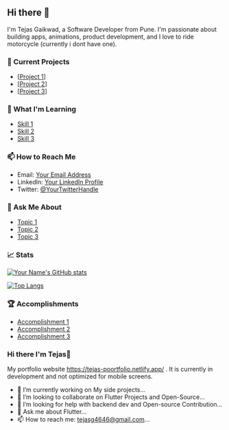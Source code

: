 ## Hi there 👋

I'm Tejas Gaikwad, a Software Developer from Pune. I'm passionate about building apps, animations, product development, and I love to ride motorcycle (currently i dont have one).

### 🔭 Current Projects

- [[Project 1](https://github.com/Tejas-gaikwad/dall-e_openAI_flutter_mobile_app)]
- [[Project 2](https://github.com/Tejas-gaikwad/Amazon-clone-using-nodejs-flutter)]
- [[Project 3](https://github.com/Tejas-gaikwad/insta_clone)]

### 🌱 What I'm Learning

- [Skill 1](https://cdn.dribbble.com/users/1622791/screenshots/11174104/media/10f980d41342cfb900a4b8e6d025bb79.png)
- [Skill 2](https://www.example.com/)
- [Skill 3](https://www.example.com/)

### 📫 How to Reach Me

- Email: [Your Email Address](mailto:youremail@example.com)
- LinkedIn: [Your LinkedIn Profile](https://www.linkedin.com/in/yourusername/)
- Twitter: [@YourTwitterHandle](https://twitter.com/yourusername)

### 💬 Ask Me About

- [Topic 1](https://www.example.com/)
- [Topic 2](https://www.example.com/)
- [Topic 3](https://www.example.com/)

### 📈 Stats

[![Your Name's GitHub stats](https://github-readme-stats.vercel.app/api?username=yourusername&show_icons=true&theme=dark)](https://github.com/yourusername)

[![Top Langs](https://github-readme-stats.vercel.app/api/top-langs/?username=yourusername&layout=compact&theme=dark)](https://github.com/yourusername)

### 🏆 Accomplishments

- [Accomplishment 1](https://www.example.com/)
- [Accomplishment 2](https://www.example.com/)
- [Accomplishment 3](https://www.example.com/)















### Hi there I'm Tejas👋 


<!-- **Tejas-gaikwad/Tejas-gaikwad** is a ✨ _special_ ✨ repository because its `README.md` (this file) appears on your GitHub profile. -->

<!-- Here are some ideas to get you started: -->

My portfolio website https://tejas-poortfolio.netlify.app/ . It is currently in development and not optimized for mobile screens.

- 🔭 I’m currently working on My side projects...
- 👯 I’m looking to collaborate on Flutter Projects and Open-Source...
- 🤔 I’m looking for help with backend dev and Open-source Contribution...
- 💬 Ask me about Flutter...
- 📫 How to reach me: tejasg4646@gmail.com...


